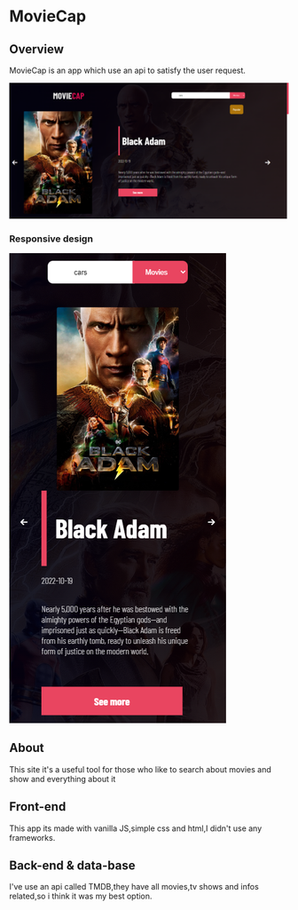﻿# MovieCap

## Overview

MovieCap is an app which use an api to satisfy the user request.

![Alt text](desktop.PNG "a title")

### Responsive design

![Alt text](mobile.PNG "a title")

## About

This site it's a useful tool for those who like
to search about movies and show and everything about it

## Front-end

This app its made with vanilla JS,simple css and html,I didn't use any frameworks.

## Back-end & data-base

I've use an api called TMDB,they have all movies,tv shows and infos related,so i think it was my best option.
